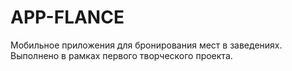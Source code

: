 # APP-FLANCE
Мобильное приложения для бронирования мест в заведениях. Выполнено в рамках первого творческого проекта.
